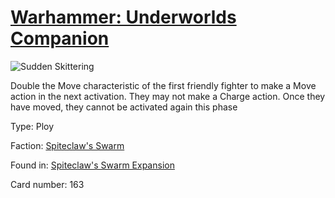# [Warhammer: Underworlds Companion](https://guidokessels.github.io/wh-underworlds)

  

![Sudden Skittering](https://warhammerunderworlds.com/wp-content/uploads/sites/6/2018/02/163_ENG.png)

Double the Move characteristic of the first friendly fighter to make a Move action in the next activation. They may not make a Charge action. Once they have moved, they cannot be activated again this phase

Type: Ploy

Faction: [Spiteclaw's Swarm](https://guidokessels.github.io/wh-underworlds/factions/spiteclaws-swarm)

Found in: [Spiteclaw's Swarm Expansion](https://guidokessels.github.io/wh-underworlds/locations/spiteclaws-swarm-expansion)

Card number: 163

